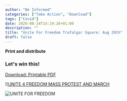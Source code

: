 ```yaml
---
author: "Be Informed"
categories: ["Take Action", "Download"]
tags: ["Covid"]
date: 2020-08-24T14:19:26+01:00
description: ""
title: "Unite For Freedom Trafalgar Square: Aug 29th"
draft: false
---
```


**Print and distribute**

### Let's win this!

[Download: Printable PDF](../ims/UniteForFreedomTrafalgarSquare.pdf)

![[UNITE 4 FREEDOM MASS PROTEST AND MARCH](../ims/UNITE-4-FREEDOM-MASS-PROTEST-MARCH.jpg)

![UNITE FOR FREEDOM](/home/kai/Dev/BeInformed/content/blog/ims/UNITE-4-FREEDOM-MASS-PROTEST-MARCH.jpg)

